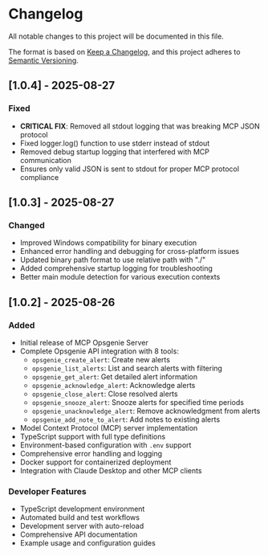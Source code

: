 # Changelog

All notable changes to this project will be documented in this file.

The format is based on [Keep a Changelog](https://keepachangelog.com/en/1.0.0/),
and this project adheres to [Semantic Versioning](https://semver.org/spec/v2.0.0.html).

## [1.0.4] - 2025-08-27

### Fixed

- **CRITICAL FIX**: Removed all stdout logging that was breaking MCP JSON protocol
- Fixed logger.log() function to use stderr instead of stdout
- Removed debug startup logging that interfered with MCP communication
- Ensures only valid JSON is sent to stdout for proper MCP protocol compliance

## [1.0.3] - 2025-08-27

### Changed

- Improved Windows compatibility for binary execution
- Enhanced error handling and debugging for cross-platform issues
- Updated binary path format to use relative path with "./"
- Added comprehensive startup logging for troubleshooting
- Better main module detection for various execution contexts

## [1.0.2] - 2025-08-26

### Added

- Initial release of MCP Opsgenie Server
- Complete Opsgenie API integration with 8 tools:
  - `opsgenie_create_alert`: Create new alerts
  - `opsgenie_list_alerts`: List and search alerts with filtering
  - `opsgenie_get_alert`: Get detailed alert information
  - `opsgenie_acknowledge_alert`: Acknowledge alerts
  - `opsgenie_close_alert`: Close resolved alerts
  - `opsgenie_snooze_alert`: Snooze alerts for specified time periods
  - `opsgenie_unacknowledge_alert`: Remove acknowledgment from alerts
  - `opsgenie_add_note_to_alert`: Add notes to existing alerts
- Model Context Protocol (MCP) server implementation
- TypeScript support with full type definitions
- Environment-based configuration with `.env` support
- Comprehensive error handling and logging
- Docker support for containerized deployment
- Integration with Claude Desktop and other MCP clients

### Developer Features

- TypeScript development environment
- Automated build and test workflows
- Development server with auto-reload
- Comprehensive API documentation
- Example usage and configuration guides
